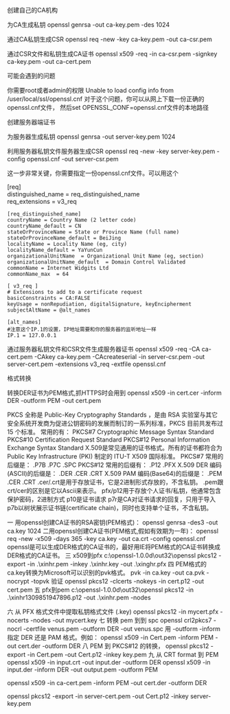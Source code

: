 创建自己的CA机构

为CA生成私钥
 openssl genrsa -out ca-key.pem -des 1024

通过CA私钥生成CSR
 openssl req -new -key ca-key.pem -out ca-csr.pem

通过CSR文件和私钥生成CA证书
 openssl x509 -req -in ca-csr.pem -signkey ca-key.pem -out ca-cert.pem

 可能会遇到的问题

 你需要root或者admin的权限
Unable to load config info from /user/local/ssl/openssl.cnf
对于这个问题，你可以从网上下载一份正确的openssl.cnf文件，
然后set OPENSSL_CONF=openssl.cnf文件的本地路径

创建服务器端证书

为服务器生成私钥
 openssl genrsa -out server-key.pem 1024

利用服务器私钥文件服务器生成CSR
 openssl req -new -key server-key.pem -config openssl.cnf -out server-csr.pem

这一步非常关键，你需要指定一份openssl.cnf文件。可以用这个

[req]  
    distinguished_name = req_distinguished_name  
    req_extensions = v3_req  

    [req_distinguished_name]  
    countryName = Country Name (2 letter code)  
    countryName_default = CN  
    stateOrProvinceName = State or Province Name (full name)  
    stateOrProvinceName_default = BeiJing  
    localityName = Locality Name (eg, city)  
    localityName_default = YaYunCun  
    organizationalUnitName  = Organizational Unit Name (eg, section)  
    organizationalUnitName_default  = Domain Control Validated  
    commonName = Internet Widgits Ltd  
    commonName_max  = 64  

    [ v3_req ]  
    # Extensions to add to a certificate request  
    basicConstraints = CA:FALSE  
    keyUsage = nonRepudiation, digitalSignature, keyEncipherment  
    subjectAltName = @alt_names  

    [alt_names]  
	#注意这个IP.1的设置，IP地址需要和你的服务器的监听地址一样
    IP.1 = 127.0.0.1
通过服务器私钥文件和CSR文件生成服务器证书
 openssl x509 -req -CA ca-cert.pem -CAkey ca-key.pem -CAcreateserial -in server-csr.pem -out server-cert.pem -extensions v3_req -extfile openssl.cnf




 格式转换



转换DER证书为PEM格式,抓HTTPS时会用到
openssl x509 -in cert.cer -inform DER -outform PEM -out cert.pem


PKCS 全称是 Public-Key Cryptography Standards ，是由 RSA 实验室与其它安全系统开发商为促进公钥密码的发展而制订的一系列标准，PKCS 目前共发布过 15 个标准。 常用的有：
PKCS#7 Cryptographic Message Syntax Standard
PKCS#10 Certification Request Standard
PKCS#12 Personal Information Exchange Syntax Standard
X.509是常见通用的证书格式。所有的证书都符合为Public Key Infrastructure (PKI) 制定的 ITU-T X509 国际标准。
PKCS#7 常用的后缀是： .P7B .P7C .SPC
PKCS#12 常用的后缀有： .P12 .PFX
X.509 DER 编码(ASCII)的后缀是： .DER .CER .CRT
X.509 PAM 编码(Base64)的后缀是： .PEM .CER .CRT
.cer/.crt是用于存放证书，它是2进制形式存放的，不含私钥。
.pem跟crt/cer的区别是它以Ascii来表示。
pfx/p12用于存放个人证书/私钥，他通常包含保护密码，2进制方式
p10是证书请求
p7r是CA对证书请求的回复，只用于导入
p7b以树状展示证书链(certificate chain)，同时也支持单个证书，不含私钥。

一 用openssl创建CA证书的RSA密钥(PEM格式)：
openssl genrsa -des3 -out ca.key 1024
二用openssl创建CA证书(PEM格式,假如有效期为一年)：
openssl req -new -x509 -days 365 -key ca.key -out ca.crt -config openssl.cnf
openssl是可以生成DER格式的CA证书的，最好用IE将PEM格式的CA证书转换成DER格式的CA证书。
三 x509到pfx
c:\openssl-1.0.0d\out32\openssl pkcs12 -export -in .\xinhr.pem -inkey .\xinhr.key -out .\xinghr.pfx
四 PEM格式的ca.key转换为Microsoft可以识别的pvk格式。
  pvk -in ca.key -out ca.pvk -nocrypt -topvk
  验证 openssl pkcs12 -clcerts -nokeys -in cert.p12 -out cert.pem
五 pfx到pem
c:\openssl-1.0.0d\out32\openssl  pkcs12  -in .\xinhr1309851947896.p12 -out .\xinhr.pem  -nodes

六 从 PFX 格式文件中提取私钥格式文件 (.key)
openssl pkcs12 -in mycert.pfx -nocerts -nodes -out mycert.key
七 转换 pem 到到 spc
openssl crl2pkcs7 -nocrl -certfile venus.pem  -outform DER -out venus.spc
用 -outform -inform 指定 DER 还是 PAM 格式。例如：
openssl x509 -in Cert.pem -inform PEM -out cert.der -outform DER
八 PEM 到 PKCS#12 的转换，
openssl pkcs12 -export -in Cert.pem -out Cert.p12 -inkey key.pem
九 从 CRT format 到 PEM
openssl x509 -in input.crt -out input.der -outform DER
openssl x509 -in input.der -inform DER -out output.pem -outform PEM




openssl x509 -in ca-cert.pem -inform PEM -out cert.der -outform DER

 openssl pkcs12 -export -in server-cert.pem -out Cert.p12 -inkey server-key.pem
